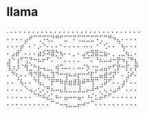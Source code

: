 # llama

.
 ⠄⠄⠄⠄⠄⠄⠄⠄⠄⠄⠄⠄⠄⠄⠄⠄⠄⠄⠄⠄⠄⠄⠄⠄⠄⠄⠄⠄⠄⠄
 ⠄⠄⠄⠄⣠⠞⠉⢉⠩⢍⡙⠛⠋⣉⠉⠍⢉⣉⣉⣉⠩⢉⠉⠛⠲⣄⠄⠄⠄⠄
 ⠄⠄⠄⡴⠁⠄⠂⡠⠑⠄⠄⠄⠂⠄⠄⠄⠄⠠⠄⠄⠐⠁⢊⠄⠄⠈⢦⠄⠄⠄
 ⠄⣠⡾⠁⠄⠄⠄⣴⡪⠽⣿⡓⢦⠄⠄⡀⠄⣠⢖⣻⣿⣒⣦⠄⡀⢀⣈⢦⡀⠄
 ⣰⠑⢰⠋⢩⡙⠒⠦⠖⠋⠄⠈⠁⠄⠄⠄⠄⠈⠉⠄⠘⠦⠤⠴⠒⡟⠲⡌⠛⣆
 ⢹⡰⡸⠈⢻⣈⠓⡦⢤⣀⡀⢾⠩⠤⠄⠄⠤⠌⡳⠐⣒⣠⣤⠖⢋⡟⠒⡏⡄⡟
 ⠄⠙⢆⠄⠄⠻⡙⡿⢦⣄⣹⠙⠒⢲⠦⠴⡖⠒⠚⣏⣁⣤⣾⢚⡝⠁⠄⣨⠞⠄
 ⠄⠄⠈⢧⠄⠄⠙⢧⡀⠈⡟⠛⠷⡾⣶⣾⣷⠾⠛⢻⠉⢀⡽⠋⠄⠄⣰⠃⠄⠄
 ⠄⠄⠄⠄⠑⢤⡠⢂⠌⡛⠦⠤⣄⣇⣀⣀⣸⣀⡤⠼⠚⡉⢄⠠⣠⠞⠁⠄⠄⠄
 ⠄⠄⠄⠄⠄⠄⠉⠓⠮⣔⡁⠦⠄⣤⠤⠤⣤⠄⠰⠌⣂⡬⠖⠋⠄⠄⠄⠄⠄⠄
 ⠄⠄⠄⠄⠄⠄⠄⠄⠄⠄⠉⠒⠤⢤⣀⣀⡤⠴⠒⠉⠄⠄⠄⠄⠄⠄⠄⠄⠄⠄
